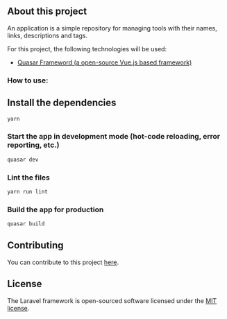 ## About this project

An application is a simple repository for managing tools with their names, links, descriptions and tags.

For this project, the following technologies will be used:
- [Quasar Frameword (a open-source Vue.js based framework)](https://quasar.dev)

### How to use:


## Install the dependencies
```bash
yarn
```

### Start the app in development mode (hot-code reloading, error reporting, etc.)
```bash
quasar dev
```

### Lint the files
```bash
yarn run lint
```

### Build the app for production
```bash
quasar build
```

## Contributing

You can contribute to this project [here](https://github.com/flavianohonorato/vuttr_app).

## License

The Laravel framework is open-sourced software licensed under the [MIT license](https://opensource.org/licenses/MIT).
